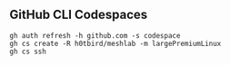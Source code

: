 ## GitHub CLI Codespaces
```console
gh auth refresh -h github.com -s codespace
gh cs create -R h0tbird/meshlab -m largePremiumLinux
gh cs ssh
```
